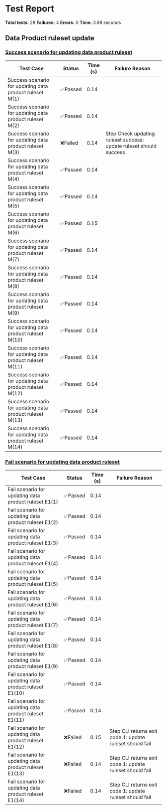 # Test Report

**Total tests:** 28
**Failures:** 4
**Errors:** 0
**Time:** 3.98 seconds

## Data Product ruleset update


### [Success scenario for updating data product ruleset](https://github.com/BrobridgeOrg/gravity-cli-tests/tree/main/data_product_update_ruleset_test/data_product_update_ruleset_test.feature#L9)

| Test Case | Status | Time (s) | Failure Reason |
|-----------|--------|----------|----------------|
| Success scenario for updating data product ruleset M(1)  | ✅Passed | 0.14 |  |
| Success scenario for updating data product ruleset M(2)  | ✅Passed | 0.14 |  |
| Success scenario for updating data product ruleset M(3)  | ❌Failed | 0.14 | Step Check updating ruleset success: update ruleset should success |
| Success scenario for updating data product ruleset M(4)  | ✅Passed | 0.14 |  |
| Success scenario for updating data product ruleset M(5)  | ✅Passed | 0.14 |  |
| Success scenario for updating data product ruleset M(6)  | ✅Passed | 0.15 |  |
| Success scenario for updating data product ruleset M(7)  | ✅Passed | 0.14 |  |
| Success scenario for updating data product ruleset M(8)  | ✅Passed | 0.14 |  |
| Success scenario for updating data product ruleset M(9)  | ✅Passed | 0.14 |  |
| Success scenario for updating data product ruleset M(10)  | ✅Passed | 0.14 |  |
| Success scenario for updating data product ruleset M(11)  | ✅Passed | 0.14 |  |
| Success scenario for updating data product ruleset M(12)  | ✅Passed | 0.14 |  |
| Success scenario for updating data product ruleset M(13)  | ✅Passed | 0.14 |  |
| Success scenario for updating data product ruleset M(14)  | ✅Passed | 0.14 |  |

### [Fail scenario for updating data product ruleset](https://github.com/BrobridgeOrg/gravity-cli-tests/tree/main/data_product_update_ruleset_test/data_product_update_ruleset_test.feature#L35)

| Test Case | Status | Time (s) | Failure Reason |
|-----------|--------|----------|----------------|
| Fail scenario for updating data product ruleset E1(1)  | ✅Passed | 0.14 |  |
| Fail scenario for updating data product ruleset E1(2)  | ✅Passed | 0.14 |  |
| Fail scenario for updating data product ruleset E1(3)  | ✅Passed | 0.14 |  |
| Fail scenario for updating data product ruleset E1(4)  | ✅Passed | 0.14 |  |
| Fail scenario for updating data product ruleset E1(5)  | ✅Passed | 0.14 |  |
| Fail scenario for updating data product ruleset E1(6)  | ✅Passed | 0.14 |  |
| Fail scenario for updating data product ruleset E1(7)  | ✅Passed | 0.14 |  |
| Fail scenario for updating data product ruleset E1(8)  | ✅Passed | 0.14 |  |
| Fail scenario for updating data product ruleset E1(9)  | ✅Passed | 0.14 |  |
| Fail scenario for updating data product ruleset E1(10)  | ✅Passed | 0.14 |  |
| Fail scenario for updating data product ruleset E1(11)  | ✅Passed | 0.14 |  |
| Fail scenario for updating data product ruleset E1(12)  | ❌Failed | 0.15 | Step CLI returns exit code 1: update ruleset should fail |
| Fail scenario for updating data product ruleset E1(13)  | ❌Failed | 0.14 | Step CLI returns exit code 1: update ruleset should fail |
| Fail scenario for updating data product ruleset E1(14)  | ❌Failed | 0.14 | Step CLI returns exit code 1: update ruleset should fail |

